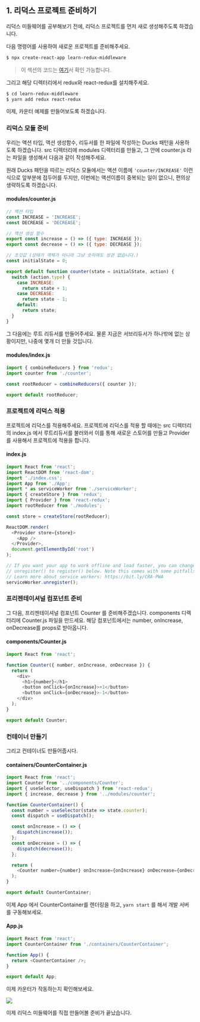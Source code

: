 ## 1. 리덕스 프로젝트 준비하기

리덕스 미들웨어를 공부해보기 전에, 리덕스 프로젝트를 먼저 새로 생성해주도록 하겠습니다.

다음 명령어를 사용하여 새로운 프로젝트를 준비해주세요.

```bash
$ npx create-react-app learn-redux-middleware
```

> 이 섹션의 코드는 [여기](https://codesandbox.io/s/vzui1)서 확인 가능합니다.

그리고 해당 디렉터리에서 redux와 react-redux를 설치해주세요.

```bash
$ cd learn-redux-middleware
$ yarn add redux react-redux
```

이제, 카운터 예제를 만들어보도록 하겠습니다.

### 리덕스 모듈 준비

우리는 액션 타입, 액션 생성함수, 리듀서를 한 파일에 작성하는 Ducks 패턴을 사용하도록 하겠습니다. src 디렉터리에 modules 디렉터리를 만들고, 그 안에 counter.js 라는 파일을 생성해서 다음과 같이 작성해주세요.

원래 Ducks 패턴을 따르는 리덕스 모듈에서는 액션 이름에 `'counter/INCREASE'` 이런식으로 앞부분에 접두어를 두지만, 이번에는 액션이름이 중복되는 일이 없으니, 편의상 생략하도록 하겠습니다.

#### modules/counter.js
```javascript
// 액션 타입
const INCREASE = 'INCREASE';
const DECREASE = 'DECREASE';

// 액션 생성 함수
export const increase = () => ({ type: INCREASE });
export const decrease = () => ({ type: DECREASE });

// 초깃값 (상태가 객체가 아니라 그냥 숫자여도 상관 없습니다.)
const initialState = 0;

export default function counter(state = initialState, action) {
  switch (action.type) {
    case INCREASE:
      return state + 1;
    case DECREASE:
      return state - 1;
    default:
      return state;
  }
}
```

그 다음에는 루트 리듀서를 만들어주세요. 물론 지금은 서브리듀서가 하나밖에 없는 상황이지만, 나중에 몇개 더 만들 것입니다.

#### modules/index.js
```javascript
import { combineReducers } from 'redux';
import counter from './counter';

const rootReducer = combineReducers({ counter });

export default rootReducer;
```


### 프로젝트에 리덕스 적용

프로젝트에 리덕스를 적용해주세요. 프로젝트에 리덕스를 적용 할 때에는 src 디렉터리의 index.js 에서 루트리듀서를 불러와서 이를 통해 새로운 스토어를 만들고 Provider 를 사용해서 프로젝트에 적용을 합니다.

#### index.js
```javascript
import React from 'react';
import ReactDOM from 'react-dom';
import './index.css';
import App from './App';
import * as serviceWorker from './serviceWorker';
import { createStore } from 'redux';
import { Provider } from 'react-redux';
import rootReducer from './modules';

const store = createStore(rootReducer);

ReactDOM.render(
  <Provider store={store}>
    <App />
  </Provider>,
  document.getElementById('root')
);

// If you want your app to work offline and load faster, you can change
// unregister() to register() below. Note this comes with some pitfalls.
// Learn more about service workers: https://bit.ly/CRA-PWA
serviceWorker.unregister();
```


### 프리젠테이셔널 컴포넌트 준비

그 다음, 프리젠테이셔널 컴포넌트 Counter 를 준비해주겠습니다. components 디렉터리에 Counter.js 파일을 만드세요. 해당 컴포넌트에서는 number, onIncrease, onDecrease를 props로 받아옵니다.

#### components/Counter.js
```javascript
import React from 'react';

function Counter({ number, onIncrease, onDecrease }) {
  return (
    <div>
      <h1>{number}</h1>
      <button onClick={onIncrease}>+1</button>
      <button onClick={onDecrease}>-1</button>
    </div>
  );
}

export default Counter;
```

### 컨테이너 만들기

그리고 컨테이너도 만들어줍시다. 

#### containers/CounterContainer.js
```javascript
import React from 'react';
import Counter from '../components/Counter';
import { useSelector, useDispatch } from 'react-redux';
import { increase, decrease } from '../modules/counter';

function CounterContainer() {
  const number = useSelector(state => state.counter);
  const dispatch = useDispatch();

  const onIncrease = () => {
    dispatch(increase());
  };
  const onDecrease = () => {
    dispatch(decrease());
  };

  return (
    <Counter number={number} onIncrease={onIncrease} onDecrease={onDecrease} />
  );
}

export default CounterContainer;
```

이제 App 에서 CounterContainer를 렌더링을 하고, `yarn start` 를 해서 개발 서버를 구동해보세요.

#### App.js
```javascript
import React from 'react';
import CounterContainer from './containers/CounterContainer';

function App() {
  return <CounterContainer />;
}

export default App;
```


이제 카운터가 작동하는지 확인해보세요.

![](https://i.imgur.com/MTeKPV9.png)

이제 리덕스 미들웨어를 직접 만들어볼 준비가 끝났습니다.